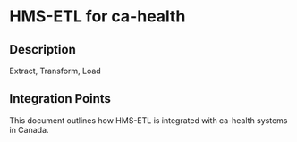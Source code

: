 # HMS-ETL for ca-health

## Description

Extract, Transform, Load

## Integration Points

This document outlines how HMS-ETL is integrated with ca-health systems in Canada.
